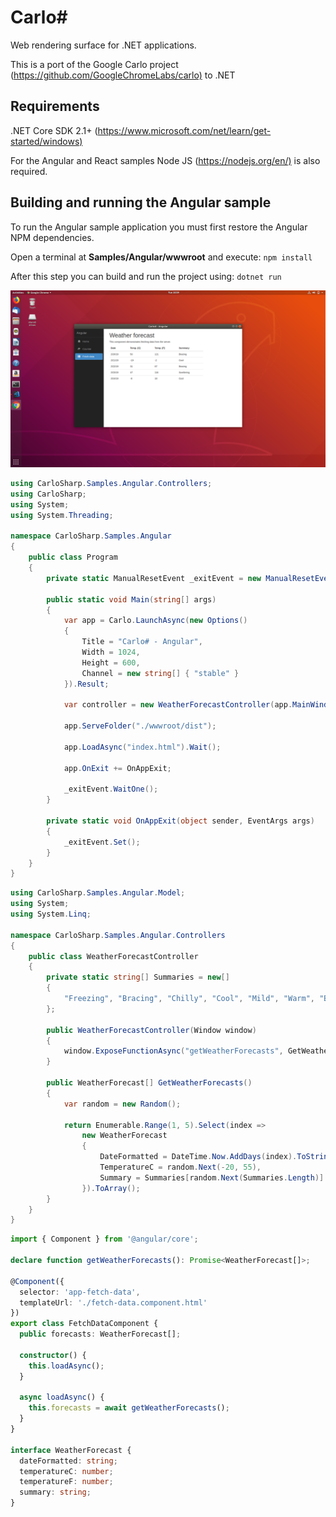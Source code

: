 # Carlo# #

Web rendering surface for .NET applications.

This is a port of the Google Carlo project (<https://github.com/GoogleChromeLabs/carlo)> to .NET

## Requirements ##

.NET Core SDK 2.1+ (<https://www.microsoft.com/net/learn/get-started/windows)>

For the Angular and React samples Node JS (<https://nodejs.org/en/)> is also required.

## Building and running the Angular sample ##

To run the Angular sample application you must first restore the Angular NPM dependencies.

Open a terminal at **Samples/Angular/wwwroot** and execute:
`npm install`

After this step you can build and run the project using:
`dotnet run`

![alt text](Samples/LinuxAngular01.png "Carlo# Running Angular sample on Linux")

```cs
using CarloSharp.Samples.Angular.Controllers;
using CarloSharp;
using System;
using System.Threading;

namespace CarloSharp.Samples.Angular
{
    public class Program
    {
        private static ManualResetEvent _exitEvent = new ManualResetEvent(false);

        public static void Main(string[] args)
        {
            var app = Carlo.LaunchAsync(new Options()
            {
                Title = "Carlo# - Angular",
                Width = 1024,
                Height = 600,
                Channel = new string[] { "stable" }
            }).Result;

            var controller = new WeatherForecastController(app.MainWindow);

            app.ServeFolder("./wwwroot/dist");

            app.LoadAsync("index.html").Wait();

            app.OnExit += OnAppExit;

            _exitEvent.WaitOne();
        }

        private static void OnAppExit(object sender, EventArgs args)
        {
            _exitEvent.Set();
        }
    }
}
```

```cs
using CarloSharp.Samples.Angular.Model;
using System;
using System.Linq;

namespace CarloSharp.Samples.Angular.Controllers
{
    public class WeatherForecastController
    {
        private static string[] Summaries = new[]
        {
            "Freezing", "Bracing", "Chilly", "Cool", "Mild", "Warm", "Balmy", "Hot", "Sweltering", "Scorching"
        };

        public WeatherForecastController(Window window)
        {
            window.ExposeFunctionAsync("getWeatherForecasts", GetWeatherForecasts).Wait();
        }

        public WeatherForecast[] GetWeatherForecasts()
        {
            var random = new Random();

            return Enumerable.Range(1, 5).Select(index =>
                new WeatherForecast
                {
                    DateFormatted = DateTime.Now.AddDays(index).ToString("d"),
                    TemperatureC = random.Next(-20, 55),
                    Summary = Summaries[random.Next(Summaries.Length)]
                }).ToArray();
        }
    }
}
```

```typescript
import { Component } from '@angular/core';

declare function getWeatherForecasts(): Promise<WeatherForecast[]>;

@Component({
  selector: 'app-fetch-data',
  templateUrl: './fetch-data.component.html'
})
export class FetchDataComponent {
  public forecasts: WeatherForecast[];

  constructor() {
    this.loadAsync();
  }

  async loadAsync() {
    this.forecasts = await getWeatherForecasts();
  }
}

interface WeatherForecast {
  dateFormatted: string;
  temperatureC: number;
  temperatureF: number;
  summary: string;
}
```